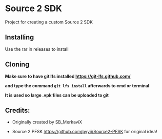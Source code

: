 # Source 2 SDK
Project for creating a custom Source 2 SDK
## Installing

Use the rar in releases to install

## **Cloning**

**Make sure to have git lfs installed https://git-lfs.github.com/**

**and type the command `git lfs install` afterwards to cmd or terminal**

**It is used so large .vpk files can be uploaded to git**


## Credits:

- Originally created by SB_MerkaviX

- Source 2 PFSK https://github.com/pyyii/Source2-PFSK for original idea!

